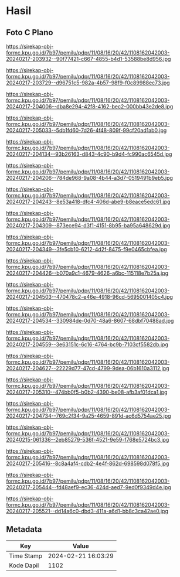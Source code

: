 # Hasil

## Foto C Plano

https://sirekap-obj-formc.kpu.go.id/7b97/pemilu/pdpr/11/08/16/20/42/1108162042003-20240217-203932--90f77421-c667-4855-b4d1-53588be8d956.jpg

https://sirekap-obj-formc.kpu.go.id/7b97/pemilu/pdpr/11/08/16/20/42/1108162042003-20240217-203729--d96751c5-982a-4b57-98f9-f0c89988ec73.jpg

https://sirekap-obj-formc.kpu.go.id/7b97/pemilu/pdpr/11/08/16/20/42/1108162042003-20240217-204006--dba8e294-42f8-4162-bec2-000bb43e2de8.jpg

https://sirekap-obj-formc.kpu.go.id/7b97/pemilu/pdpr/11/08/16/20/42/1108162042003-20240217-205033--5db1fd60-7d26-4f48-809f-99cf20ad1ab0.jpg

https://sirekap-obj-formc.kpu.go.id/7b97/pemilu/pdpr/11/08/16/20/42/1108162042003-20240217-204134--93b26163-d843-4c90-b9d4-fc990ac6545d.jpg

https://sirekap-obj-formc.kpu.go.id/7b97/pemilu/pdpr/11/08/16/20/42/1108162042003-20240217-204206--784de968-9a08-4b44-a3d7-0519491b9eb5.jpg

https://sirekap-obj-formc.kpu.go.id/7b97/pemilu/pdpr/11/08/16/20/42/1108162042003-20240217-204243--8e53a418-dfc4-406d-abe9-b8eace5edc61.jpg

https://sirekap-obj-formc.kpu.go.id/7b97/pemilu/pdpr/11/08/16/20/42/1108162042003-20240217-204309--873ece94-d3f1-4151-8b95-ba95a648629d.jpg

https://sirekap-obj-formc.kpu.go.id/7b97/pemilu/pdpr/11/08/16/20/42/1108162042003-20240217-204349--3fe5cb10-6212-4d2f-8475-f9e0465cbfea.jpg

https://sirekap-obj-formc.kpu.go.id/7b97/pemilu/pdpr/11/08/16/20/42/1108162042003-20240217-204426--b070a9c1-4679-4626-a6bc-115118e7b25a.jpg

https://sirekap-obj-formc.kpu.go.id/7b97/pemilu/pdpr/11/08/16/20/42/1108162042003-20240217-204503--470478c2-e46e-4918-96cd-5695001405c4.jpg

https://sirekap-obj-formc.kpu.go.id/7b97/pemilu/pdpr/11/08/16/20/42/1108162042003-20240217-204534--330984de-0d70-48a6-8607-68dbf70488ad.jpg

https://sirekap-obj-formc.kpu.go.id/7b97/pemilu/pdpr/11/08/16/20/42/1108162042003-20240217-204559--3e63151c-6c16-4764-bc9b-7103cf5582db.jpg

https://sirekap-obj-formc.kpu.go.id/7b97/pemilu/pdpr/11/08/16/20/42/1108162042003-20240217-204627--22229d77-47cd-4799-9dea-06b1610a3112.jpg

https://sirekap-obj-formc.kpu.go.id/7b97/pemilu/pdpr/11/08/16/20/42/1108162042003-20240217-205310--474bb0f5-b0b2-4390-be08-afb3af01dca1.jpg

https://sirekap-obj-formc.kpu.go.id/7b97/pemilu/pdpr/11/08/16/20/42/1108162042003-20240217-204734--769c2f34-9a25-4659-891d-ac6d5754ae25.jpg

https://sirekap-obj-formc.kpu.go.id/7b97/pemilu/pdpr/11/08/16/20/42/1108162042003-20240215-061336--2eb85279-536f-4521-9e59-f768e5724bc3.jpg

https://sirekap-obj-formc.kpu.go.id/7b97/pemilu/pdpr/11/08/16/20/42/1108162042003-20240217-205416--8c8a4af4-cdb2-4e4f-862d-698598d078f5.jpg

https://sirekap-obj-formc.kpu.go.id/7b97/pemilu/pdpr/11/08/16/20/42/1108162042003-20240217-205444--fd48aef9-ec36-424d-aed7-9ed0f9349d4e.jpg

https://sirekap-obj-formc.kpu.go.id/7b97/pemilu/pdpr/11/08/16/20/42/1108162042003-20240217-205521--dd14a6c0-dbd3-411a-a6d1-bb8c3ca42ae0.jpg


## Metadata

| Key        | Value               |
| ---------- | ------------------- |
| Time Stamp | 2024-02-21 16:03:29 |
| Kode Dapil | 1102                |




